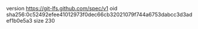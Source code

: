 version https://git-lfs.github.com/spec/v1
oid sha256:0c52492efee41012973f0dec66cb32021079f744a6753dabcc3d3adef1b0e5a3
size 230
